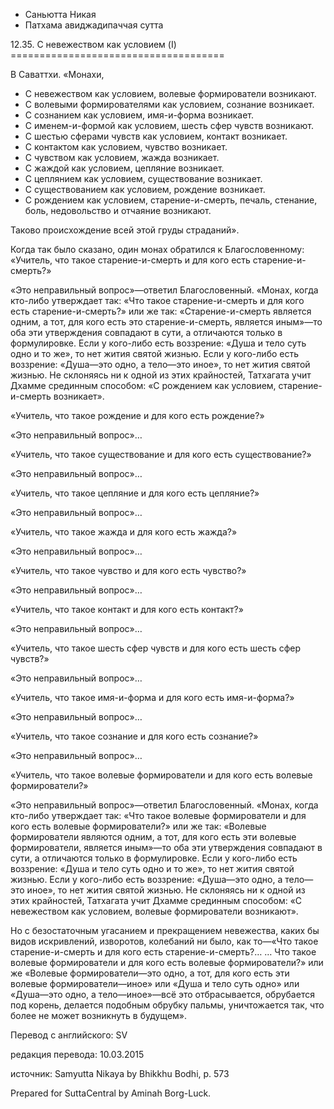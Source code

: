 









* Саньютта Никая
* Патхама авиджадипаччая сутта


12\.35\. С невежеством как условием \(I\)
\=\=\=\=\=\=\=\=\=\=\=\=\=\=\=\=\=\=\=\=\=\=\=\=\=\=\=\=\=\=\=\=\=\=\=\=\=



В Саваттхи\. «Монахи,


* С невежеством как условием, волевые формирователи возникают\.
* С волевыми формирователями как условием, сознание возникает\.
* С сознанием как условием, имя\-и\-форма возникает\.
* С именем\-и\-формой как условием, шесть сфер чувств возникают\.
* С шестью сферами чувств как условием, контакт возникает\.
* С контактом как условием, чувство возникает\.
* С чувством как условием, жажда возникает\.
* С жаждой как условием, цепляние возникает\.
* С цеплянием как условием, существование возникает\.
* С существованием как условием, рождение возникает\.
* С рождением как условием, старение\-и\-смерть, печаль, стенание, боль, недовольство и отчаяние возникают\.


Таково происхождение всей этой груды страданий»\.


Когда так было сказано, один монах обратился к Благословенному: «Учитель, что такое старение\-и\-смерть и для кого есть старение\-и\-смерть?»


«Это неправильный вопрос»—ответил Благословенный\. «Монах, когда кто\-либо утверждает так: «Что такое старение\-и\-смерть и для кого есть старение\-и\-смерть?» или же так: «Старение\-и\-смерть является одним, а тот, для кого есть это старение\-и\-смерть, является иным»—то оба эти утверждения совпадают в сути, а отличаются только в формулировке\. Если у кого\-либо есть воззрение: «Душа и тело суть одно и то же», то нет жития святой жизнью\. Если у кого\-либо есть воззрение: «Душа—это одно, а тело—это иное», то нет жития святой жизнью\. Не склоняясь ни к одной из этих крайностей, Татхагата учит Дхамме срединным способом: «С рождением как условием, старение\-и\-смерть возникает»\.


«Учитель, что такое рождение и для кого есть рождение?»


«Это неправильный вопрос»…


«Учитель, что такое существование и для кого есть существование?»


«Это неправильный вопрос»…


«Учитель, что такое цепляние и для кого есть цепляние?»


«Это неправильный вопрос»…


«Учитель, что такое жажда и для кого есть жажда?»


«Это неправильный вопрос»…


«Учитель, что такое чувство и для кого есть чувство?»


«Это неправильный вопрос»…


«Учитель, что такое контакт и для кого есть контакт?»


«Это неправильный вопрос»…


«Учитель, что такое шесть сфер чувств и для кого есть шесть сфер чувств?»


«Это неправильный вопрос»…


«Учитель, что такое имя\-и\-форма и для кого есть имя\-и\-форма?»


«Это неправильный вопрос»…


«Учитель, что такое сознание и для кого есть сознание?»


«Это неправильный вопрос»…


«Учитель, что такое волевые формирователи и для кого есть волевые формирователи?»


«Это неправильный вопрос»—ответил Благословенный\. «Монах, когда кто\-либо утверждает так: «Что такое волевые формирователи и для кого есть волевые формирователи?» или же так: «Волевые формирователи являются одним, а тот, для кого есть эти волевые формирователи, является иным»—то оба эти утверждения совпадают в сути, а отличаются только в формулировке\. Если у кого\-либо есть воззрение: «Душа и тело суть одно и то же», то нет жития святой жизнью\. Если у кого\-либо есть воззрение: «Душа—это одно, а тело—это иное», то нет жития святой жизнью\. Не склоняясь ни к одной из этих крайностей, Татхагата учит Дхамме срединным способом: «С невежеством как условием, волевые формирователи возникают»\.


Но с безостаточным угасанием и прекращением невежества, каких бы видов искривлений, изворотов, колебаний ни было, как то—«Что такое старение\-и\-смерть и для кого есть старение\-и\-смерть?… … Что такое волевые формирователи и для кого есть волевые формирователи?» или же «Волевые формирователи—это одно, а тот, для кого есть эти волевые формирователи—иное» или «Душа и тело суть одно» или «Душа—это одно, а тело—иное»—всё это отбрасывается, обрубается под корень, делается подобным обрубку пальмы, уничтожается так, что более не может возникнуть в будущем»\.



Перевод с английского: SV


редакция перевода: 10\.03\.2015


источник: Samyutta Nikaya by Bhikkhu Bodhi, p\. 573


Prepared for SuttaCentral by Aminah Borg\-Luck\.






